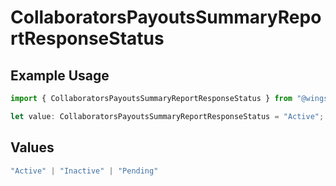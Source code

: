 # CollaboratorsPayoutsSummaryReportResponseStatus

## Example Usage

```typescript
import { CollaboratorsPayoutsSummaryReportResponseStatus } from "@wingspan/payments/sdk/models/shared";

let value: CollaboratorsPayoutsSummaryReportResponseStatus = "Active";
```

## Values

```typescript
"Active" | "Inactive" | "Pending"
```